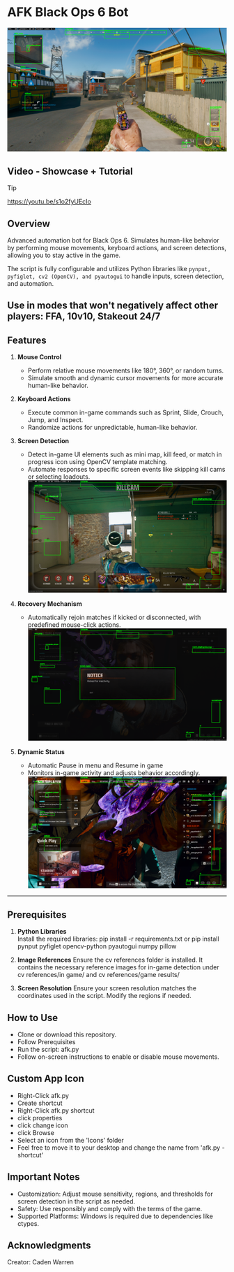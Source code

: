# AFK Black Ops 6 Bot

![In Game Image](readme-imgs/ingame.png)

## Video - Showcase + Tutorial
> [!TIP]
> https://youtu.be/s1o2fyUEcIo



## Overview

Advanced automation bot for Black Ops 6. Simulates human-like behavior by performing mouse movements, keyboard actions, and screen detections, allowing you to stay active in the game.

The script is fully configurable and utilizes Python libraries like `pynput, pyfiglet, cv2 (OpenCV), and pyautogui` to handle inputs, screen detection, and automation.

**Use in modes that won't negatively affect other players: FFA, 10v10, Stakeout 24/7**
---

## Features

1. **Mouse Control**
   - Perform relative mouse movements like 180°, 360°, or random turns.
   - Simulate smooth and dynamic cursor movements for more accurate human-like behavior.

2. **Keyboard Actions**
   - Execute common in-game commands such as Sprint, Slide, Crouch, Jump, and Inspect.
   - Randomize actions for unpredictable, human-like behavior.

3. **Screen Detection**
   - Detect in-game UI elements such as mini map, kill feed, or match in progress icon using OpenCV template matching.
   - Automate responses to specific screen events like skipping kill cams or selecting loadouts.
![Killcam](readme-imgs/killcam.png)

4. **Recovery Mechanism**
   - Automatically rejoin matches if kicked or disconnected, with predefined mouse-click actions.
![Kicked](readme-imgs/kicked.png)

5. **Dynamic Status**
   - Automatic Pause in menu and Resume in game
   - Monitors in-game activity and adjusts behavior accordingly.
   ![Menu](readme-imgs/menu.png)

---

## Prerequisites

1. **Python Libraries**  
   Install the required libraries:
   pip install -r requirements.txt
   or
   pip install pynput pyfiglet opencv-python pyautogui numpy pillow

2. **Image References**
Ensure the cv references folder is installed. It contains the necessary reference images for in-game detection under cv references/in game/ and cv references/game results/

3. **Screen Resolution**
Ensure your screen resolution matches the coordinates used in the script. Modify the regions if needed.

## How to Use
- Clone or download this repository.
- Follow Prerequisites
- Run the script: afk.py
- Follow on-screen instructions to enable or disable mouse movements.

## Custom App Icon
- Right-Click afk.py
- Create shortcut
- Right-Click afk.py shortcut
- click properties
- click change icon
- click Browse
- Select an icon from the 'Icons' folder
- Feel free to move it to your desktop and change the name from 'afk.py - shortcut'
  
## Important Notes
- Customization: Adjust mouse sensitivity, regions, and thresholds for screen detection in the script as needed.
- Safety: Use responsibly and comply with the terms of the game.
- Supported Platforms: Windows is required due to dependencies like ctypes.

## Acknowledgments
Creator: Caden Warren
